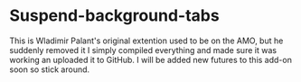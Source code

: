 Suspend-background-tabs
=======================

This is Wladimir Palant's original extention used to be on the AMO, but he suddenly removed it I simply compiled everything and made sure it was working an uploaded it to GitHub. I will be added new futures to this add-on soon so stick around.
